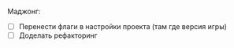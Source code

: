 
Маджонг:
- [ ] Перенести флаги в настройки проекта (там где версия игры)
- [ ] Доделать рефакторинг
